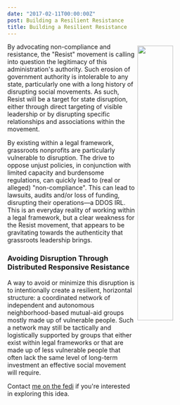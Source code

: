 ```yaml
---
date: "2017-02-11T00:00:00Z"
post: Building a Resilient Resistance
title: Building a Resilient Resistance
---
```


<img src="/public/img/wobblyfishsm.jpeg" style="padding:6px 6px 6px 6px; width:40%; height:auto; float:right;" />By advocating non-compliance and resistance, the "Resist" movement is calling into question the legitimacy of this administration's authority. Such erosion of government authority is intolerable to any state, particularly one with a long history of disrupting social movements. As such, Resist will be a target for state disruption, either through direct targeting of visible leadership or by disrupting specific relationships and associations within the movement.<!--more-->

By existing within a legal framework, grassroots nonprofits are particularly vulnerable to disruption. The drive to oppose unjust policies, in conjunction with limited capacity and burdensome regulations, can quickly lead to (real or alleged) "non-compliance". This can lead to lawsuits, audits and/or loss of funding, disrupting their operations—a DDOS IRL. This is an everyday reality of working within a legal framework, but a clear weakness for the Resist movement, that appears to be gravitating towards the authenticity that grassroots leadership brings.

### Avoiding Disruption Through Distributed Responsive Resistance

A way to avoid or minimize this disruption is to intentionally create a resilient, horizontal structure: a coordinated network of independent and autonomous neighborhood-based mutual-aid groups mostly made up of vulnerable people. Such a network may still be tactically and logistically supported by groups that either exist within legal frameworks or that are made up of less vulnerable people that often lack the same level of long-term investment an effective social movement will require.

Contact [me on the fedi](https://social.sanfranciscan.org/) if you're interested in exploring this idea.
